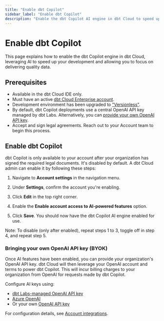 ```yaml
--- 
title: "Enable dbt Copilot" 
sidebar_label: "Enable dbt Copilot" 
description: "Enable the dbt Copilot AI engine in dbt Cloud to speed up your development." 
---
```


# Enable dbt Copilot <Lifecycle status='beta'/>

This page explains how to enable the dbt Copilot engine in dbt Cloud, leveraging AI to speed up your development and allowing you to focus on delivering quality data.

## Prerequisites

- Available in the dbt Cloud IDE only.
- Must have an active [dbt Cloud Enterprise account](https://www.getdbt.com/pricing).
- Development environment has been upgraded to ["Versionless"](/docs/dbt-versions/upgrade-dbt-version-in-cloud#versionless).
- By default, dbt Copilot deployments use a central OpenAI API key managed by dbt Labs. Alternatively, you can [provide your own OpenAI API key](#bringing-your-own-openai-api-key-byok).
- Accept and sign legal agreements. Reach out to your Account team to begin this process.

## Enable dbt Copilot

dbt Copilot is only available to your account after your organization has signed the required legal documents. It's disabled by default. A dbt Cloud admin can enable it by following these steps:

1. Navigate to **Account settings** in the navigation menu.

2. Under **Settings**, confirm the account you're enabling.

3. Click **Edit** in the top right corner.

4. Enable the **Enable account access to AI-powered features** option.

5. Click **Save**. You should now have the dbt Copilot AI engine enabled for use.

Note: To disable (only after enabled), repeat steps 1 to 3, toggle off in step 4, and repeat step 5.

<Lightbox src="/img/docs/deploy/example-account-settings.png" width="90%" title="Example of the 'Enable account access to AI-powered feature' option in Account settings" />

### Bringing your own OpenAI API key (BYOK)

Once AI features have been enabled, you can provide your organization's OpenAI API key. dbt Cloud will then leverage your OpenAI account and terms to power dbt Copilot. This will incur billing charges to your organization from OpenAI for requests made by dbt Copilot.

Configure AI keys using:
- [dbt Labs-managed OpenAI API key](/docs/cloud/account-integrations#dbt-labs-openai)
- [Azure OpenAI](/docs/cloud/account-integrations#azure-openai)
- Or your own [OpenAI API key](/docs/cloud/account-integrations#openai-key)

For configuration details, see [Account integrations](/docs/cloud/account-integrations#ai).
